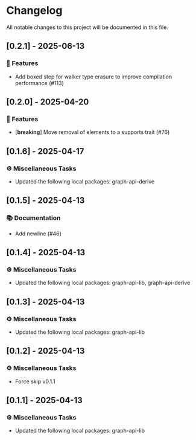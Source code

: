 # Changelog

All notable changes to this project will be documented in this file.

## [0.2.1] - 2025-06-13

### 🚀 Features

- Add boxed step for walker type erasure to improve compilation performance (#113)


## [0.2.0] - 2025-04-20

### 🚀 Features

- [**breaking**] Move removal of elements to a supports trait (#76)


## [0.1.6] - 2025-04-17

### ⚙️ Miscellaneous Tasks

- Updated the following local packages: graph-api-derive


## [0.1.5] - 2025-04-13

### 📚 Documentation

- Add newline (#46)


## [0.1.4] - 2025-04-13

### ⚙️ Miscellaneous Tasks

- Updated the following local packages: graph-api-lib, graph-api-derive


## [0.1.3] - 2025-04-13

### ⚙️ Miscellaneous Tasks

- Updated the following local packages: graph-api-lib


## [0.1.2] - 2025-04-13

### ⚙️ Miscellaneous Tasks

- Force skip v0.1.1

<!-- generated by git-cliff -->
## [0.1.1] - 2025-04-13

### ⚙️ Miscellaneous Tasks

- Updated the following local packages: graph-api-lib

<!-- generated by git-cliff -->

